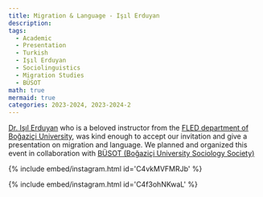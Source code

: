 ```yaml
---
title: Migration & Language - Işıl Erduyan
description:
tags:
  - Academic
  - Presentation
  - Turkish
  - Işıl Erduyan
  - Sociolinguistics
  - Migration Studies
  - BÜSOT
math: true
mermaid: true
categories: 2023-2024, 2023-2024-2
---
```

[Dr. Işıl Erduyan](https://fled.bogazici.edu.tr/people/isil-erduyan) who is a beloved instructor from the [FLED department of Boğaziçi University](https://fled.bogazici.edu.tr), was kind enough to accept our invitation and give a presentation on migration and language. We planned and organized this event in collaboration with [BÜSOT (Boğaziçi University Sociology Society)](https://instagram.com/busotboun)

{% include embed/instagram.html id='C4vkMVFMRJb' %}

{% include embed/instagram.html id='C4f3ohNKwaL' %}